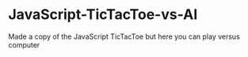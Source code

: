 # JavaScript-TicTacToe-vs-AI
Made a copy of the JavaScript TicTacToe but here you can play versus computer
